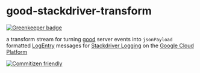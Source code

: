 # good-stackdriver-transform

[![Greenkeeper badge](https://badges.greenkeeper.io/GainCompliance/good-stackdriver-transform.svg)](https://greenkeeper.io/)

a transform stream for turning [good](https://github.com/GainCompliance/good-stackdriver-transform)
server events into `jsonPayload` formatted [LogEntry](https://cloud.google.com/logging/docs/api/reference/rest/v2/LogEntry)
messages for [Stackdriver Logging](https://cloud.google.com/logging/) on the [Google Cloud Platform](https://cloud.google.com/)

[![Commitizen friendly](https://img.shields.io/badge/commitizen-friendly-brightgreen.svg)](http://commitizen.github.io/cz-cli/)
